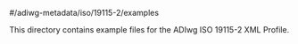 #/adiwg-metadata/iso/19115-2/examples

This directory contains example files for the ADIwg ISO 19115-2 XML Profile.